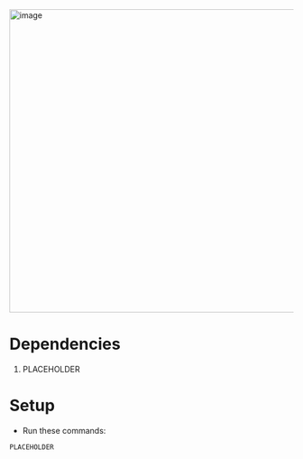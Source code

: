 <img width="662" height="538" alt="image" src="https://github.com/user-attachments/assets/ed6aa23f-4594-4f4d-b3e2-2d7f274e192c" />

# Dependencies

1. PLACEHOLDER

# Setup

- Run these commands:

```
PLACEHOLDER
```
